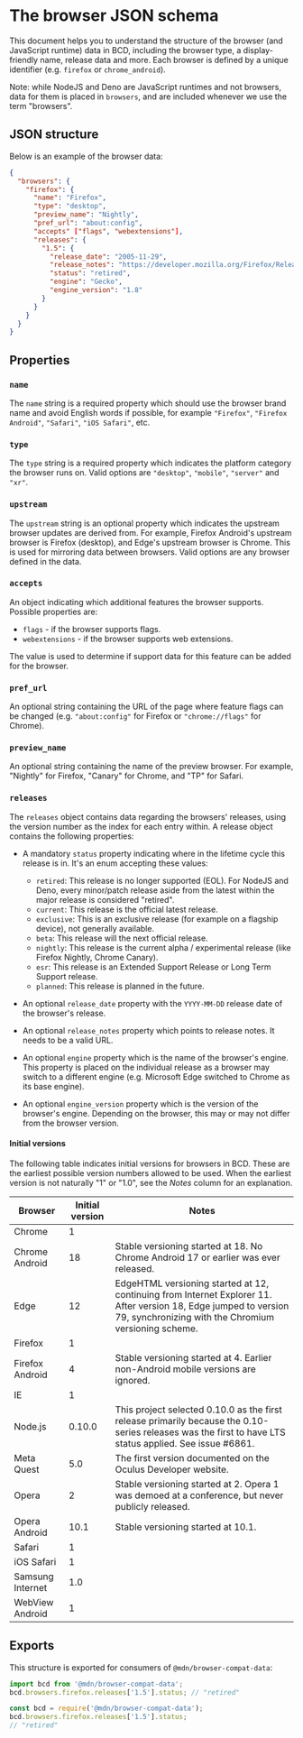 # The browser JSON schema

This document helps you to understand the structure of the browser (and JavaScript runtime) data in BCD, including the browser type, a display-friendly name, release data and more. Each browser is defined by a unique identifier (e.g. `firefox` or `chrome_android`).

Note: while NodeJS and Deno are JavaScript runtimes and not browsers, data for them is placed in `browsers`, and are included whenever we use the term "browsers".

## JSON structure

Below is an example of the browser data:

```json
{
  "browsers": {
    "firefox": {
      "name": "Firefox",
      "type": "desktop",
      "preview_name": "Nightly",
      "pref_url": "about:config",
      "accepts" ["flags", "webextensions"],
      "releases": {
        "1.5": {
          "release_date": "2005-11-29",
          "release_notes": "https://developer.mozilla.org/Firefox/Releases/1.5",
          "status": "retired",
          "engine": "Gecko",
          "engine_version": "1.8"
        }
      }
    }
  }
}
```

## Properties

### `name`

The `name` string is a required property which should use the browser brand name and avoid English words if possible, for example `"Firefox"`, `"Firefox Android"`, `"Safari"`, `"iOS Safari"`, etc.

### `type`

The `type` string is a required property which indicates the platform category the browser runs on. Valid options are `"desktop"`, `"mobile"`, `"server"` and `"xr"`.

### `upstream`

The `upstream` string is an optional property which indicates the upstream browser updates are derived from. For example, Firefox Android's upstream browser is Firefox (desktop), and Edge's upstream browser is Chrome. This is used for mirroring data between browsers. Valid options are any browser defined in the data.

### `accepts`

An object indicating which additional features the browser supports. Possible properties are:

- `flags` - if the browser supports flags.
- `webextensions` - if the browser supports web extensions.

The value is used to determine if support data for this feature can be added for the browser.

### `pref_url`

An optional string containing the URL of the page where feature flags can be changed (e.g. `"about:config"` for Firefox or `"chrome://flags"` for Chrome).

### `preview_name`

An optional string containing the name of the preview browser. For example, "Nightly" for Firefox, "Canary" for Chrome, and "TP" for Safari.

### `releases`

The `releases` object contains data regarding the browsers' releases, using the version number as the index for each entry within. A release object contains the following properties:

- A mandatory `status` property indicating where in the lifetime cycle this release is in. It's an enum accepting these values:

  - `retired`: This release is no longer supported (EOL). For NodeJS and Deno, every minor/patch release aside from the latest within the major release is considered "retired".
  - `current`: This release is the official latest release.
  - `exclusive`: This is an exclusive release (for example on a flagship device), not generally available.
  - `beta`: This release will the next official release.
  - `nightly`: This release is the current alpha / experimental release (like Firefox Nightly, Chrome Canary).
  - `esr`: This release is an Extended Support Release or Long Term Support release.
  - `planned`: This release is planned in the future.

- An optional `release_date` property with the `YYYY-MM-DD` release date of the browser's release.

- An optional `release_notes` property which points to release notes. It needs to be a valid URL.

- An optional `engine` property which is the name of the browser's engine. This property is placed on the individual release as a browser may switch to a different engine (e.g. Microsoft Edge switched to Chrome as its base engine).

- An optional `engine_version` property which is the version of the browser's engine. Depending on the browser, this may or may not differ from the browser version.

#### Initial versions

The following table indicates initial versions for browsers in BCD. These are the earliest possible version numbers allowed to be used. When the earliest version is not naturally "1" or "1.0", see the _Notes_ column for an explanation.

| Browser          | Initial version | Notes                                                                                                                                                                    |
| ---------------- | --------------- | ------------------------------------------------------------------------------------------------------------------------------------------------------------------------ |
| Chrome           | 1               |                                                                                                                                                                          |
| Chrome Android   | 18              | Stable versioning started at 18. No Chrome Android 17 or earlier was ever released.                                                                                      |
| Edge             | 12              | EdgeHTML versioning started at 12, continuing from Internet Explorer 11. After version 18, Edge jumped to version 79, synchronizing with the Chromium versioning scheme. |
| Firefox          | 1               |                                                                                                                                                                          |
| Firefox Android  | 4               | Stable versioning started at 4. Earlier non-Android mobile versions are ignored.                                                                                         |
| IE               | 1               |                                                                                                                                                                          |
| Node.js          | 0.10.0          | This project selected 0.10.0 as the first release primarily because the 0.10-series releases was the first to have LTS status applied. See issue #6861.                  |
| Meta Quest       | 5.0             | The first version documented on the Oculus Developer website.                                                                                                            |
| Opera            | 2               | Stable versioning started at 2. Opera 1 was demoed at a conference, but never publicly released.                                                                         |
| Opera Android    | 10.1            | Stable versioning started at 10.1.                                                                                                                                       |
| Safari           | 1               |                                                                                                                                                                          |
| iOS Safari       | 1               |                                                                                                                                                                          |
| Samsung Internet | 1.0             |                                                                                                                                                                          |
| WebView Android  | 1               |                                                                                                                                                                          |

## Exports

This structure is exported for consumers of `@mdn/browser-compat-data`:

```js
import bcd from '@mdn/browser-compat-data';
bcd.browsers.firefox.releases['1.5'].status; // "retired"
```

```js
const bcd = require('@mdn/browser-compat-data');
bcd.browsers.firefox.releases['1.5'].status;
// "retired"
```
